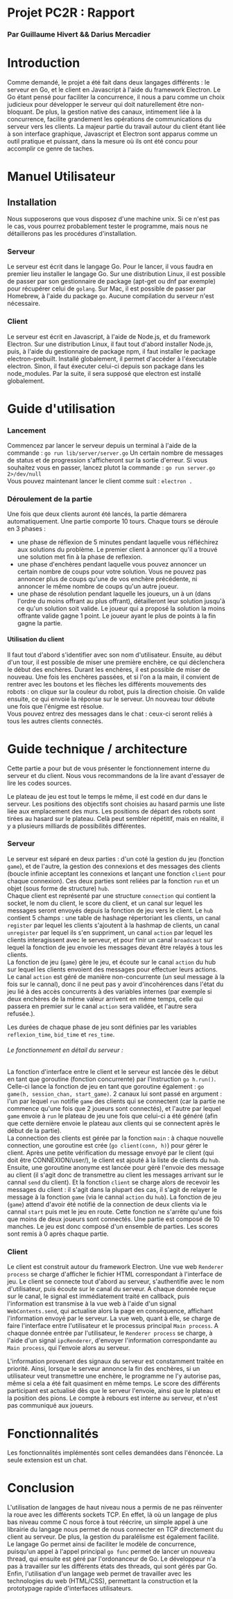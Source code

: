 # Projet PC2R : Rapport
### Par Guillaume Hivert && Darius Mercadier

# Introduction
Comme demandé, le projet a été fait dans deux langages différents : le serveur en Go, et le client en Javascript à l'aide du framework Electron.
Le Go étant pensé pour faciliter la concurrence, il nous a paru comme un choix judicieux pour développer le serveur qui doit naturellement être non-bloquant. De plus, la gestion native des canaux, intimement liée à la concurrence, facilite grandement les opérations de communications du serveur vers les clients.
La majeur partie du travail autour du client étant liée à son interface graphique, Javascript et Electron sont apparus comme un outil pratique et puissant, dans la mesure où ils ont été concu pour accomplir ce genre de taches.


# Manuel Utilisateur
## Installation
Nous supposerons que vous disposez d'une machine unix. Si ce n'est pas le cas, vous pourrez probablement tester le programme, mais nous ne détaillerons pas les procédures d'installation.

### Serveur
Le serveur est écrit dans le langage Go. Pour le lancer, il vous faudra en premier lieu installer le langage Go.
Sur une distribution Linux, il est possible de passer par son gestionnaire de package (apt-get ou dnf par exemple) pour récupérer celui de `golang`. Sur Mac, il est possible de passer par Homebrew, à l'aide du package `go`.
Aucune compilation du serveur n'est nécessaire.

### Client
Le serveur est écrit en Javascript, à l'aide de Node.js, et du framework Electron.
Sur une distribution Linux, il faut tout d'abord installer Node.js, puis, à l'aide du gestionnaire de package npm, il faut installer le package electron-prebuilt. Installé globalement, il permet d'accéder à l'éxecutable electron. Sinon, il faut éxecuter celui-ci depuis son package dans les node_modules. Par la suite, il sera supposé que electron est installé globalement.

# Guide d'utilisation
### Lancement
Commencez par lancer le serveur depuis un terminal à l'aide de la commande :
`go run lib/server/server.go`
Un certain nombre de messages de status et de progression s'afficheront sur la sortie d'erreur. Si vous souhaitez vous en passer, lancez plutot la commande :
`go run server.go 2>/dev/null`
<br>
Vous pouvez maintenant lancer le client comme suit : `electron .`


### Déroulement de la partie
Une fois que deux clients auront été lancés, la partie démarera automatiquement.
Une partie comporte 10 tours.
Chaque tours se déroule en 3 phases :
- une phase de réflexion de 5 minutes pendant laquelle vous réfléchirez aux solutions du problème. Le premier client à annoncer qu'il a trouvé une solution met fin à la phase de reflexion.
- une phase d'enchères pendant laquelle vous pouvez annoncer un certain nombre de coups pour votre solution. Vous ne pouvez pas annoncer plus de coups qu'une de vos enchère précédente, ni annoncer le même nombre de coups qu'un autre joueur.
- une phase de résolution pendant laquelle les joueurs, un à un (dans l'ordre du moins offrant au plus offrant), détailleront leur solution jusqu'à ce qu'un solution soit valide. Le joueur qui a proposé la solution la moins offrante valide gagne 1 point.
Le joueur ayant le plus de points à la fin gagne la partie.

#### Utilisation du client
Il faut tout d'abord s'identifier avec son nom d'utilisateur. Ensuite, au début d'un tour, il est possible de miser une première enchère, ce qui déclenchera le début des enchères. Durant les enchères, il est possible de miser de nouveau. Une fois les enchères passées, et si l'on a la main, il convient de rentrer avec les boutons et les flèches les différents mouvements des robots : on clique sur la couleur du robot, puis la direction choisie. On valide ensuite, ce qui envoie la réponse sur le serveur. Un nouveau tour débute une fois que l'énigme est résolue.  
Vous pouvez entrez des messages dans le chat : ceux-ci seront reliés à tous les autres clients connectés.

# Guide technique / architecture
Cette partie a pour but de vous présenter le fonctionnement interne du serveur et du client. Nous vous recommandons de la lire avant d'essayer de lire les codes sources.  
  
Le plateau de jeu est tout le temps le même, il est codé en dur dans le serveur. Les positions des objectifs sont choisies au hasard parmis une liste liée aux emplacement des murs. Les positions de départ des robots sont tirées au hasard sur le plateau. Celà peut sembler répétitif, mais en réalité, il y a plusieurs milliards de possibilités différentes.  
  

### Serveur

Le serveur est séparé en deux parties : d'un coté la gestion du jeu (fonction `game`), et de l'autre, la gestion des connexions et des messages des clients (boucle infinie acceptant les connexions et lançant une fonction `client` pour chaque connexion). Ces deux parties sont reliées par la fonction `run` et un objet (sous forme de structure) `hub`.  
Chaque client est représenté par une structure `connection` qui contient la socket, le nom du client, le score du client, et un canal sur lequel les messages seront envoyés depuis la fonction de jeu vers le client.
Le `hub` contient 5 champs : une table de hashage répertoriant les clients, un canal `register` par lequel les clients s'ajoutent à la hashmap de clients, un canal `unregister` par lequel ils s'en suppriment, un canal `action` par lequel les clients interagissent avec le serveur, et pour finir un canal `broadcast` sur lequel la fonction de jeu envoie les messages devant être relayés à tous les clients.  
La fonction de jeu (`game`) gère le jeu, et écoute sur le canal `action` du hub sur lequel les clients envoient des messages pour effectuer leurs actions. Le canal `action` est géré de manière non-concurrente (un seul message à la fois sur le cannal), donc il ne peut pas y avoir d'incohérences dans l'état du jeu lié à des accès concurrents à des variables internes (par exemple si deux enchères de la même valeur arrivent en même temps, celle qui passera en premier sur le canal `action` sera validée, et l'autre sera refusée.).  
  
Les durées de chaque phase de jeu sont définies par les variables `reflexion_time`, `bid_time` et `res_time`.  
  
###### Le fonctionnement en détail du serveur :
La fonction d'interface entre le client et le serveur est lancée dès le début en tant que goroutine (fonction concurrente) par l'instruction `go h.run()`. Celle-ci lance la fonction de jeu en tant que goroutine également : `go game(h, session_chan, start_game)`. 2 canaux lui sont passé en argument : l'un par lequel `run` notifie `game` des clients qui se connectent (car la partie ne commence qu'une fois que 2 joueurs sont connectés), et l'autre par lequel `game` envoie à `run` le plateau de jeu une fois que celui-ci a été généré (afin que cette dernière envoie le plateau aux clients qui se connectent après le début de la partie).  
La connection des clients est gérée par la fonction `main` : à chaque nouvelle connection, une goroutine est crée (`go client(conn, h)`) pour gérer le client. Après une petite vérification du message envoyé par le client (qui doit être CONNEXION/user/), le client est ajouté à la liste de clients du `hub`. Ensuite, une goroutine anonyme est lancée pour géré l'envoie des message au client (il s'agit donc de transmettre au client les messages arrivant sur le cannal `send` du client). Et la fonction `client` se charge alors de recevoir les messages du client : il s'agit dans la plupart des cas, il s'agit de relayer le message à la fonction `game` (via le cannal `action` du `hub`).
La fonction de jeu (`game`) attend d'avoir été notifié de la connection de deux clients via le cannal `start` puis met le jeu en route. Cette fonction ne s'arrête qu'une fois que moins de deux joueurs sont connectés. Une partie est composé de 10 manches. Le jeu est donc composé d'un ensemble de parties. Les scores sont remis à 0 après chaque partie.
<br>

### Client
Le client est construit autour du framework Electron. Une vue web `Renderer process` se charge d'afficher le fichier HTML correspondant à l'interface de jeu. Le client se connecte tout d'abord au serveur, s'authentifie avec le nom d'utilisateur, puis écoute sur le canal du serveur.
A chaque donnée reçue sur le canal, le signal est immédiatement traité en callback, puis l'information est transmise à la vue web à l'aide d'un signal `WebContents.send`, qui actualise alors la page en conséquence, affichant l'information envoyé par le serveur. La vue web, quant à elle, se charge de faire l'interface entre l'utilisateur et le processus principal `Main process`. A chaque donnée entrée par l'utilisateur, le `Renderer process` se charge, à l'aide d'un signal `ipcRenderer`, d'envoyer l'information correspondante au `Main process`, qui l'envoie alors au serveur.

L'information provenant des signaux du serveur est constamment traitée en priorité. Ainsi, lorsque le serveur annonce la fin des enchères, si un utilisateur veut transmettre une enchère, le programme ne l'y autorise pas, même si cela a été fait quasiment en même temps.
Le score des différents participant est actualisé dès que le serveur l'envoie, ainsi que le plateau et la position des pions. Le compte à rebours est interne au serveur, et n'est pas communiqué aux joueurs.
  
# Fonctionnalités
Les fonctionnalités implémentés sont celles demandées dans l'énoncée. La seule extension est un chat.  


  
# Conclusion
L'utilisation de langages de haut niveau nous a permis de ne pas réinventer la roue avec les différents sockets TCP. En effet, là où un langage de plus bas niveau comme C nous force à tout réécrire, un simple appel à une librairie du langage nous permet de nous connecter en TCP directement du client au serveur. De plus, la gestion du paralélisme est également facilité. Le langage Go permet ainsi de faciliter le modèle de concurrence, puisqu'un appel à l'appel principal `go func` permet de lancer un nouveau thread, qui ensuite est géré par l'ordonanceur de Go. Le développeur n'a pas à travailler sur les différents états des threads, qui sont gérés par Go. Enfin, l'utilisation d'un langage web permet de travailler avec les technologies du web (HTML/CSS), permettant la construction et la prototypage rapide d'interfaces utilisateurs.
